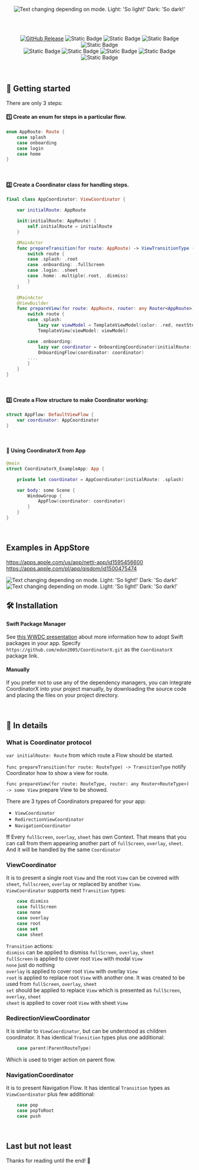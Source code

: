 <br/><br/>
<p align="center">
 <picture>
  <source media="(prefers-color-scheme: dark)" srcset="./logo_dark_mode.png">
  <img alt="Text changing depending on mode. Light: 'So light!' Dark: 'So dark!'" src="./logo_light_mode.png">
</picture>
</p>

<br/>
<br/>

<div align="center">

[![GitHub Release](https://img.shields.io/github/release/edon2005/coordinatorx.svg)](https://github.com/edon2005/coordinatorx/releases)
![Static Badge](https://img.shields.io/badge/swift_6-ready-green)
![Static Badge](https://img.shields.io/badge/UI-SwiftUI-green)
![Static Badge](https://img.shields.io/badge/SPM-ready-green)
![Static Badge](https://img.shields.io/badge/demo-ready-green)
<br/>
![Static Badge](https://img.shields.io/badge/iOS-16.0-FF0000)
![Static Badge](https://img.shields.io/badge/macOS-13.0-FF0000)
![Static Badge](https://img.shields.io/badge/tvOS-16.0-FF0000)
![Static Badge](https://img.shields.io/badge/visionOS-1.0-FF0000)
![Static Badge](https://img.shields.io/badge/watchOS-9.0-FF0000)
<br/>
<br/>
<br/>
</div>

## 👋 Getting started

There are only 3 steps:

#### 1️⃣ Create an enum for steps in a particular flow.

```swift
enum AppRoute: Route {
    case splash
    case onboarding
    case login
    case home
}
```
<br/>

#### 2️⃣ Create a Coordinator class for handling steps.

```swift
final class AppCoordinator: ViewCoordinator {

    var initialRoute: AppRoute

    init(initialRoute: AppRoute) {
        self.initialRoute = initialRoute
    }

    @MainActor
    func prepareTransition(for route: AppRoute) -> ViewTransitionType {
        switch route {
        case .splash: .root
        case .onboarding: .fullScreen
        case .login: .sheet
        case .home: .multiple(.root, .dismiss)
        }
    }

    @MainActor
    @ViewBuilder
    func prepareView(for route: AppRoute, router: any Router<AppRoute>) -> some View {
        switch route {
        case .splash:
            lazy var viewModel = TemplateViewModel(color: .red, nextStep: .onboarding, router: router)
            TemplateView(viewModel: viewModel)

        case .onboarding:
            lazy var coordinator = OnboardingCoordinator(initialRoute: .screen1, parentRouter: router)
            OnboardingFlow(coordinator: coordinator)
        ....
        }
    }
}
```
<br/>

#### 3️⃣ Create a Flow structure to make Coordinator working:

```swift
struct AppFlow: DefaultViewFlow {
    var coordinator: AppCoordinator
}
```
<br/>

#### 🏁 Using CoordinatorX from App

```swift
@main
struct CoordinatorX_ExampleApp: App {

    private let coordinator = AppCoordinator(initialRoute: .splash)

    var body: some Scene {
        WindowGroup {
            AppFlow(coordinator: coordinator)
        }
    }
}
```
<br/>

## Examples in AppStore
https://apps.apple.com/us/app/netti-app/id1595456600
</br>
https://apps.apple.com/pl/app/qisdom/id1500475474
</br>

<p>
  <picture>
   <source media="(prefers-color-scheme: dark)" srcset="./nettiapp_animation.gif">
   <img alt="Text changing depending on mode. Light: 'So light!' Dark: 'So dark!'" src="./nettiapp_animation.gif">
  </picture>
 <picture>
  <source media="(prefers-color-scheme: dark)" srcset="./qisdom_animation.gif">
  <img alt="Text changing depending on mode. Light: 'So light!' Dark: 'So dark!'" src="./qisdom_animation.gif">
</picture>
</p>

## 🛠 Installation

#### Swift Package Manager

See [this WWDC presentation](https://developer.apple.com/videos/play/wwdc2019/408/) about more information how to adopt Swift packages in your app.
Specify `https://github.com/edon2005/CoordinatorX.git` as the `CoordinatorX` package link. 
<br/>

#### Manually

If you prefer not to use any of the dependency managers, you can integrate CoordinatorX into your project manually, by downloading the source code and placing the files on your project directory.  

<br/>

## 🔔 In details

### What is Coordinator protocol

`var initialRoute: Route` from which route a Flow should be started.

`func prepareTransition(for route: RouteType) -> TransitionType` notify Coordinator how to show a view for route.

`func prepareView(for route: RouteType, router: any Router<RouteType>) -> some View` prepare View to be showed.
 
There are 3 types of Coordinators prepared for your app:
- `ViewCoordinator`
- `RedirectionViewCoordinator`
- `NavigationCoordinator`

**‼️** Every `fullScreen`, `overlay`, `sheet` has own Context. That means that you can call from them appearing another part of `fullScreen`, `overlay`, `sheet`. And it will be handled by the same `Coordinator`

### ViewCoordinator
It is to present a single root `View` and the root `View` can be covered with `sheet`, `fullscreen`, `overlay` or replaced by another `View`.\
`ViewCoordinator` supports next `Transition` types:
```swift
    case dismiss
    case fullScreen
    case none
    case overlay
    case root
    case set
    case sheet
```

`Transition` actions:\
`dismiss` can be applied to dismiss `fullScreen`, `overlay`, `sheet`\
`fullScreen` is applied to cover root `View` with modal `View`\
`none` just do nothing\
`overlay` is applied to cover root `View` with overlay `View`\
`root` is applied to replace root `View` with another one. It was created to be used from `fullScreen`, `overlay`, `sheet`\
`set` should be applied to replace `View` which is presented as `fullScreen`, `overlay`, `sheet`\
`sheet` is applied to cover root `View` with sheet `View`

### RedirectionViewCoordinator
It is similar to `ViewCoordinator`, but can be understood as children coordinator. It has identical `Transition` types plus one additional:
```swift
    case parent(ParentRouteType)
```
Which is used to triger action on parent flow.

### NavigationCoordinator
It is to present Navigation Flow. It has identical `Transition` types as `ViewCoordinator` plus few additional:
```swift
    case pop
    case popToRoot
    case push
```
<br/>

## Last but not least 

Thanks for reading until the end! 🫡
